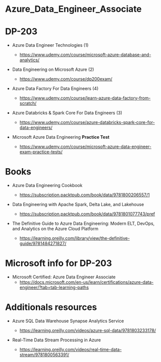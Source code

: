 # Azure_Data_Engineer_Associate


# DP-203

- Azure Data Engineer Technologies (1)
  - https://www.udemy.com/course/microsoft-azure-database-and-analytics/

- Data Engineering on Microsoft Azure (2)
  - https://www.udemy.com/course/dp200exam/

- Azure Data Factory For Data Engineers (4)
  - https://www.udemy.com/course/learn-azure-data-factory-from-scratch/

- Azure Databricks & Spark Core For Data Engineers (3)
  - https://www.udemy.com/course/azure-databricks-spark-core-for-data-engineers/

- Microsoft Azure Data Engineering **Practice Test**
  - https://www.udemy.com/course/microsoft-azure-data-engineer-exam-practice-tests/

# Books

- Azure Data Engineering Cookbook
  - https://subscription.packtpub.com/book/data/9781800206557/1

- Data Engineering with Apache Spark, Delta Lake, and Lakehouse
  - https://subscription.packtpub.com/book/data/9781801077743/pref

- The Definitive Guide to Azure Data Engineering: Modern ELT, DevOps, and Analytics on the Azure Cloud Platform
  - https://learning.oreilly.com/library/view/the-definitive-guide/9781484271827/

# Microsoft info for DP-203

- Microsoft Certified: Azure Data Engineer Associate
  - https://docs.microsoft.com/en-us/learn/certifications/azure-data-engineer/?tab=tab-learning-paths

# Additionals resources

- Azure SQL Data Warehouse Synapse Analytics Service
  - https://learning.oreilly.com/videos/azure-sql-data/9781803233178/

- Real-Time Data Stream Processing in Azure
  - https://learning.oreilly.com/videos/real-time-data-stream/9781800563391/
